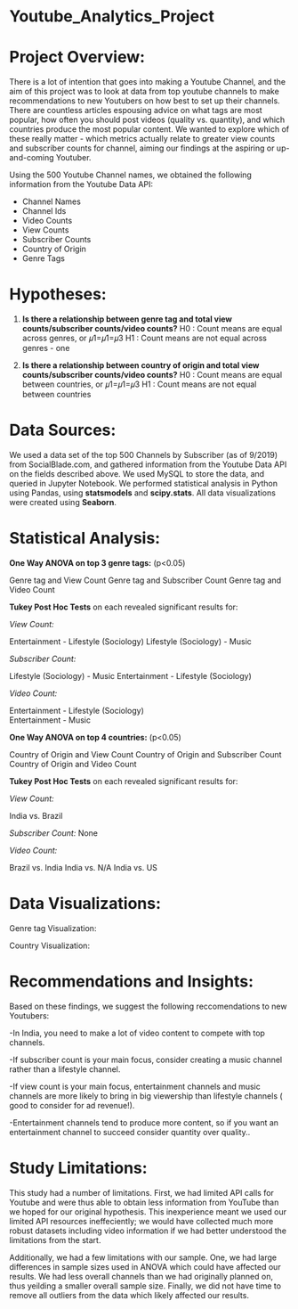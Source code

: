 # Youtube_Analytics_Project

# Project Overview:

There is a lot of intention that goes into making a Youtube Channel, and the aim of this project was to look at data from top youtube channels to make recommendations to new Youtubers on how best to set up their channels. There are countless articles espousing advice on what tags are most popular, how often you should post videos (quality vs. quantity), and which countries produce the most popular content. We wanted to explore which of these really matter - which metrics actually relate to greater view counts and subscriber counts for channel, aiming our findings at the aspiring or up-and-coming Youtuber.

Using the 500 Youtube Channel names, we obtained the following information from the Youtube Data API:

- Channel Names 
- Channel Ids 
- Video Counts 
- View Counts 
- Subscriber Counts 
- Country of Origin 
- Genre Tags

# Hypotheses:

1. **Is there a relationship between genre tag and total view counts/subscriber counts/video counts?**
H0 : Count means are equal across genres, or  𝜇1=𝜇1=𝜇3 
H1 : Count means are not equal across genres - one


2. **Is there a relationship between country of origin and total view counts/subscriber counts/video counts?**
H0 : Count means are equal between countries, or  𝜇1=𝜇1=𝜇3 
H1 : Count means are not equal between countries

# Data Sources:

We used a data set of the top 500 Channels by Subscriber (as of 9/2019) from SocialBlade.com, and gathered information from the Youtube Data API on the fields described above. We used MySQL to store the data, and queried in Jupyter Notebook. We performed statistical analysis in Python using Pandas, using **statsmodels** and **scipy.stats**. All data visualizations were created using **Seaborn**.

# Statistical Analysis:

**One Way ANOVA on top 3 genre tags:**
(p<0.05) 

Genre tag and View Count
Genre tag and Subscriber Count
Genre tag and Video Count

**Tukey Post Hoc Tests** on each revealed significant results for:

*View Count:*

Entertainment - Lifestyle (Sociology)
Lifestyle (Sociology) - Music

*Subscriber Count:*

Lifestyle (Sociology) - Music
Entertainment - Lifestyle (Sociology) 

*Video Count:*

Entertainment - Lifestyle (Sociology)    
Entertainment - Music


**One Way ANOVA on top 4 countries:**
(p<0.05) 

Country of Origin and View Count
Country of Origin and Subscriber Count
Country of Origin and Video Count

**Tukey Post Hoc Tests** on each revealed significant results for:

*View Count:*

India vs. Brazil

*Subscriber Count:*
None

*Video Count:*

Brazil vs. India
India vs. N/A
India vs. US


# Data Visualizations:

Genre tag Visualization:

Country Visualization:

# Recommendations and Insights:

Based on these findings, we suggest the following reccomendations to new Youtubers:

-In India, you  need to make a lot of video content to compete with top channels.

-If subscriber count is your main focus, consider creating a music channel rather than a lifestyle channel.

-If view count is your main focus, entertainment channels and music channels are more likely to bring in big viewership  than lifestyle channels ( good to consider for ad revenue!).

-Entertainment channels tend to produce more content, so if you want an entertainment channel to succeed consider quantity over quality..

# Study Limitations:

This study had a number of limitations. First, we had limited API calls for Youtube and were thus able to obtain less information from YouTube than we hoped for our original hypothesis. This inexperience meant we used our limited API resources ineffeciently; we would have collected much more robust datasets including video information if we had better understood the limitations from the start.

Additionally, we had a few limitations with our sample. One, we had large differences in sample sizes used in ANOVA which could have affected our results. We had less overall channels than we had originally planned on, thus yeilding a smaller overall sample size. Finally, we did not have time to remove all outliers from the data which likely affected our results.


